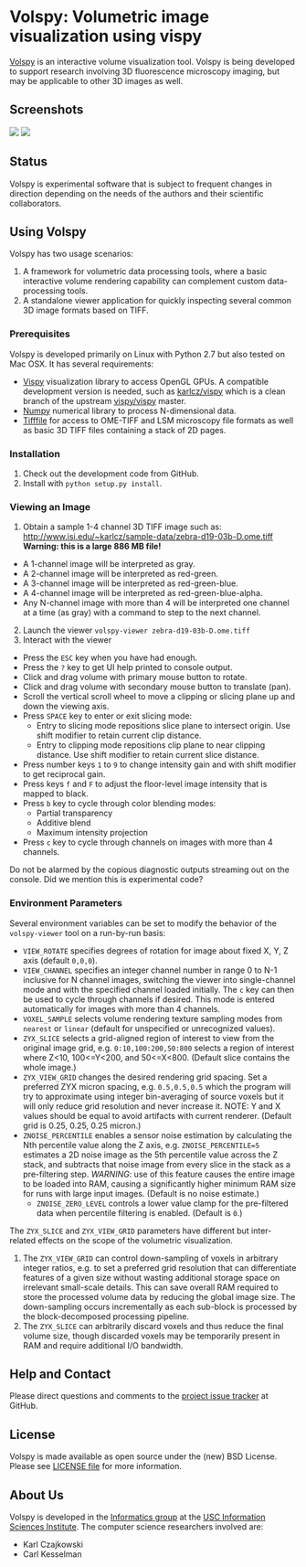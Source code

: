 # Volspy: Volumetric image visualization using vispy

[Volspy](http://github.com/informatics-isi-edu/volspy) is an
interactive volume visualization tool. Volspy is being developed to
support research involving 3D fluorescence microscopy imaging, but may
be applicable to other 3D images as well.

## Screenshots

<img src="http://www.isi.edu/~karlcz/sample-data/volspy-shot1.png" />

<img src="http://www.isi.edu/~karlcz/sample-data/volspy-shot2.png" />

## Status

Volspy is experimental software that is subject to frequent changes in
direction depending on the needs of the authors and their scientific
collaborators.

## Using Volspy

Volspy has two usage scenarios:

1. A framework for volumetric data processing tools, where a basic
  interactive volume rendering capability can complement custom
  data-processing tools.
2. A standalone viewer application for quickly inspecting several
  common 3D image formats based on TIFF.

### Prerequisites

Volspy is developed primarily on Linux with Python 2.7 but also tested
on Mac OSX. It has several requirements:

- [Vispy](http://vispy.org) visualization library to access OpenGL GPUs.  A compatible development version is needed, such as [karlcz/vispy](https://github.com/karlcz/vispy) which is a clean branch of the upstream [vispy/vispy](https://github.com/vispy/vispy) master.
- [Numpy](http://www.numpy.org) numerical library to process
  N-dimensional data.
- [Tifffile](http://www.lfd.uci.edu/~gohlke/code/tifffile.py.html) for access to OME-TIFF and LSM microscopy file formats as well as basic 3D TIFF files containing a stack of 2D pages.

### Installation

1. Check out the development code from GitHub.
2. Install with `python setup.py install`.

### Viewing an Image

1. Obtain a sample 1-4 channel 3D TIFF image such as:
   http://www.isi.edu/~karlcz/sample-data/zebra-d19-03b-D.ome.tiff
   **Warning: this is a large 886 MB file!**
  - A 1-channel image will be interpreted as gray.
  - A 2-channel image will be interpreted as red-green.
  - A 3-channel image will be interpreted as red-green-blue.
  - A 4-channel image will be interpreted as red-green-blue-alpha.
  - Any N-channel image with more than 4 will be interpreted one channel at a time (as gray) with a command to step to the next channel.
2. Launch the viewer `volspy-viewer zebra-d19-03b-D.ome.tiff`
3. Interact with the viewer
  - Press the `ESC` key when you have had enough.
  - Press the `?` key to get UI help printed to console output.
  - Click and drag volume with primary mouse button to rotate.
  - Click and drag volume with secondary mouse button to translate (pan).
  - Scroll the vertical scroll wheel to move a clipping or slicing plane up and down the viewing axis.
  - Press `SPACE` key to enter or exit slicing mode:
    - Entry to slicing mode repositions slice plane to intersect origin. Use shift modifier to retain current clip distance.
    - Entry to clipping mode repositions clip plane to near clipping distance. Use shift modifier to retain current slice distance.
  - Press number keys `1` to `9` to change intensity gain and with shift modifier to get reciprocal gain.
  - Press keys `f` and `F` to adjust the floor-level image intensity that is mapped to black.
  - Press `b` key to cycle through color blending modes:
    - Partial transparency
    - Additive blend
    - Maximum intensity projection
  - Press `c` key to cycle through channels on images with more than 4 channels.

Do not be alarmed by the copious diagnostic outputs streaming out on
the console. Did we mention this is experimental code?

### Environment Parameters

Several environment variables can be set to modify the behavior of the `volspy-viewer` tool on a run-by-run basis:

- `VIEW_ROTATE` specifies degrees of rotation for image about fixed X, Y, Z axis (default `0,0,0`).
- `VIEW_CHANNEL` specifies an integer channel number in range 0 to N-1 inclusive for N channel images, switching the viewer into single-channel mode and with the specified channel loaded initially. The `c` key can then be used to cycle through channels if desired. This mode is entered automatically for images with more than 4 channels.
- `VOXEL_SAMPLE` selects volume rendering texture sampling modes from `nearest` or `linear` (default for unspecified or unrecognized values).
- `ZYX_SLICE` selects a grid-aligned region of interest to view from the original image grid, e.g. `0:10,100:200,50:800` selects a region of interest where Z<10, 100<=Y<200, and 50<=X<800. (Default slice contains the whole image.)
- `ZYX_VIEW_GRID` changes the desired rendering grid spacing. Set a preferred ZYX micron spacing, e.g. `0.5,0.5,0.5` which the program will try to approximate using integer bin-averaging of source voxels but it will only reduce grid resolution and never increase it. NOTE: Y and X values should be equal to avoid artifacts with current renderer. (Default grid is 0.25, 0.25, 0.25 micron.)
- `ZNOISE_PERCENTILE` enables a sensor noise estimation by calculating the Nth percentile value along the Z axis, e.g. `ZNOISE_PERCENTILE=5` estimates a 2D noise image as the 5th percentile value across the Z stack, and subtracts that noise image from every slice in the stack as a pre-filtering step. *WARNING*: use of this feature causes the entire image to be loaded into RAM, causing a significantly higher minimum RAM size for runs with large input images. (Default is no noise estimate.)
  - `ZNOISE_ZERO_LEVEL` controls a lower value clamp for the pre-filtered data when percentile filtering is enabled. (Default is `0`.)

The `ZYX_SLICE` and `ZYX_VIEW_GRID` parameters have different but inter-related effects on the scope of the volumetric visualization.

1. The `ZYX_VIEW_GRID` can control down-sampling of voxels in arbitrary integer ratios, e.g. to set a preferred grid resolution that can differentiate features of a given size without wasting additional storage space on irrelevant small-scale details. This can save overall RAM required to store the processed volume data by reducing the global image size. The down-sampling occurs incrementally as each sub-block is processed by the block-decomposed processing pipeline.
1. The `ZYX_SLICE` can arbitrarily discard voxels and thus reduce the final volume size, though discarded voxels may be temporarily present in RAM and require additional I/O bandwidth.

## Help and Contact

Please direct questions and comments to the [project issue
tracker](https://github.com/informatics-isi-edu/volspy/issues) at
GitHub.

## License

Volspy is made available as open source under the (new) BSD
License. Please see [LICENSE
file](https://github.com/informatics-isi-edu/volspy/blob/master/LICENSE)
for more information.

## About Us

Volspy is developed in the [Informatics
group](http://www.isi.edu/research_groups/informatics/home) at the
[USC Information Sciences Institute](http://www.isi.edu).  The
computer science researchers involved are:

* Karl Czajkowski
* Carl Kesselman

